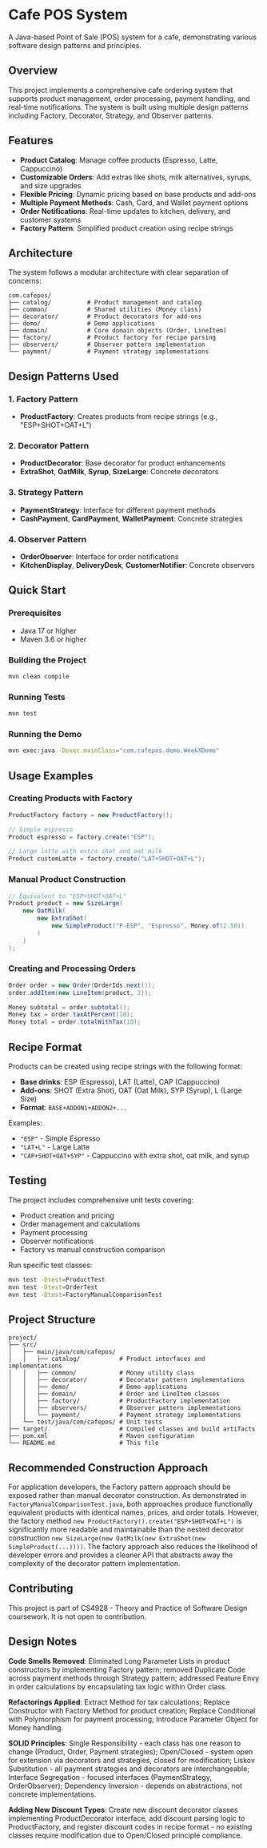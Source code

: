 # Cafe POS System

A Java-based Point of Sale (POS) system for a cafe, demonstrating various software design patterns and principles.

## Overview

This project implements a comprehensive cafe ordering system that supports product management, order processing, payment handling, and real-time notifications. The system is built using multiple design patterns including Factory, Decorator, Strategy, and Observer patterns.

## Features

- **Product Catalog**: Manage coffee products (Espresso, Latte, Cappuccino)
- **Customizable Orders**: Add extras like shots, milk alternatives, syrups, and size upgrades
- **Flexible Pricing**: Dynamic pricing based on base products and add-ons
- **Multiple Payment Methods**: Cash, Card, and Wallet payment options
- **Order Notifications**: Real-time updates to kitchen, delivery, and customer systems
- **Factory Pattern**: Simplified product creation using recipe strings

## Architecture

The system follows a modular architecture with clear separation of concerns:

```
com.cafepos/
├── catalog/          # Product management and catalog
├── common/           # Shared utilities (Money class)
├── decorator/        # Product decorators for add-ons
├── demo/             # Demo applications
├── domain/           # Core domain objects (Order, LineItem)
├── factory/          # Product factory for recipe parsing
├── observers/        # Observer pattern implementation
└── payment/          # Payment strategy implementations
```

## Design Patterns Used

### 1. Factory Pattern

- **ProductFactory**: Creates products from recipe strings (e.g., "ESP+SHOT+OAT+L")

### 2. Decorator Pattern

- **ProductDecorator**: Base decorator for product enhancements
- **ExtraShot**, **OatMilk**, **Syrup**, **SizeLarge**: Concrete decorators

### 3. Strategy Pattern

- **PaymentStrategy**: Interface for different payment methods
- **CashPayment**, **CardPayment**, **WalletPayment**: Concrete strategies

### 4. Observer Pattern

- **OrderObserver**: Interface for order notifications
- **KitchenDisplay**, **DeliveryDesk**, **CustomerNotifier**: Concrete observers

## Quick Start

### Prerequisites

- Java 17 or higher
- Maven 3.6 or higher

### Building the Project

```bash
mvn clean compile
```

### Running Tests

```bash
mvn test
```

### Running the Demo

```bash
mvn exec:java -Dexec.mainClass="com.cafepos.demo.WeekXDemo"
```

## Usage Examples

### Creating Products with Factory

```java
ProductFactory factory = new ProductFactory();

// Simple espresso
Product espresso = factory.create("ESP");

// Large latte with extra shot and oat milk
Product customLatte = factory.create("LAT+SHOT+OAT+L");
```

### Manual Product Construction

```java
// Equivalent to "ESP+SHOT+OAT+L"
Product product = new SizeLarge(
    new OatMilk(
        new ExtraShot(
            new SimpleProduct("P-ESP", "Espresso", Money.of(2.50))
        )
    )
);
```

### Creating and Processing Orders

```java
Order order = new Order(OrderIds.next());
order.addItem(new LineItem(product, 2));

Money subtotal = order.subtotal();
Money tax = order.taxAtPercent(10);
Money total = order.totalWithTax(10);
```

## Recipe Format

Products can be created using recipe strings with the following format:

- **Base drinks**: ESP (Espresso), LAT (Latte), CAP (Cappuccino)
- **Add-ons**: SHOT (Extra Shot), OAT (Oat Milk), SYP (Syrup), L (Large Size)
- **Format**: `BASE+ADDON1+ADDON2+...`

Examples:

- `"ESP"` - Simple Espresso
- `"LAT+L"` - Large Latte
- `"CAP+SHOT+OAT+SYP"` - Cappuccino with extra shot, oat milk, and syrup

## Testing

The project includes comprehensive unit tests covering:

- Product creation and pricing
- Order management and calculations
- Payment processing
- Observer notifications
- Factory vs manual construction comparison

Run specific test classes:

```bash
mvn test -Dtest=ProductTest
mvn test -Dtest=OrderTest
mvn test -Dtest=FactoryManualComparisonTest
```

## Project Structure

```
project/
├── src/
│   ├── main/java/com/cafepos/
│   │   ├── catalog/           # Product interfaces and implementations
│   │   ├── common/            # Money utility class
│   │   ├── decorator/         # Decorator pattern implementations
│   │   ├── demo/              # Demo applications
│   │   ├── domain/            # Order and LineItem classes
│   │   ├── factory/           # ProductFactory implementation
│   │   ├── observers/         # Observer pattern implementations
│   │   └── payment/           # Payment strategy implementations
│   └── test/java/com/cafepos/ # Unit tests
├── target/                    # Compiled classes and build artifacts
├── pom.xml                    # Maven configuration
└── README.md                  # This file
```

## Recommended Construction Approach

For application developers, the Factory pattern approach should be exposed rather than manual decorator construction. As demonstrated in `FactoryManualComparisonTest.java`, both approaches produce functionally equivalent products with identical names, prices, and order totals. However, the factory method `new ProductFactory().create("ESP+SHOT+OAT+L")` is significantly more readable and maintainable than the nested decorator construction `new SizeLarge(new OatMilk(new ExtraShot(new SimpleProduct(...))))`. The factory approach also reduces the likelihood of developer errors and provides a cleaner API that abstracts away the complexity of the decorator pattern implementation.

## Contributing

This project is part of CS4928 - Theory and Practice of Software Design coursework. It is not open to contribution.

## Design Notes

**Code Smells Removed**: Eliminated Long Parameter Lists in product constructors by implementing Factory pattern; removed Duplicate Code across payment methods through Strategy pattern; addressed Feature Envy in order calculations by encapsulating tax logic within Order class.

**Refactorings Applied**: Extract Method for tax calculations; Replace Constructor with Factory Method for product creation; Replace Conditional with Polymorphism for payment processing; Introduce Parameter Object for Money handling.

**SOLID Principles**: Single Responsibility - each class has one reason to change (Product, Order, Payment strategies); Open/Closed - system open for extension via decorators and strategies, closed for modification; Liskov Substitution - all payment strategies and decorators are interchangeable; Interface Segregation - focused interfaces (PaymentStrategy, OrderObserver); Dependency Inversion - depends on abstractions, not concrete implementations.

**Adding New Discount Types**: Create new discount decorator classes implementing ProductDecorator interface, add discount parsing logic to ProductFactory, and register discount codes in recipe format - no existing classes require modification due to Open/Closed principle compliance.